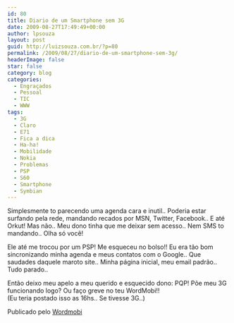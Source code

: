 ```yaml
---
id: 80
title: Diario de um Smartphone sem 3G
date: 2009-08-27T17:49:49+00:00
author: lpsouza
layout: post
guid: http://luizsouza.com.br/?p=80
permalink: /2009/08/27/diario-de-um-smartphone-sem-3g/
headerImage: false
star: false
category: blog
categories:
  - Engraçados
  - Pessoal
  - TIC
  - WWW
tags:
  - 3G
  - Claro
  - E71
  - Fica a dica
  - Ha-ha!
  - Mobilidade
  - Nokia
  - Problemas
  - PSP
  - S60
  - Smartphone
  - Symbian
---
```

Simplesmente to parecendo uma agenda cara e inutil.. Poderia estar surfando pela rede, mandando recados por MSN, Twitter, Facebook.. E até Orkut! Mas não.. Meu dono tinha que me deixar sem acesso.. Nem SMS to mandando.. Olha só você! 

Ele até me trocou por um PSP! Me esqueceu no bolso!! Eu era tão bom sincronizando minha agenda e meus contatos com o Google.. Que saudades daquele maroto site.. Minha página inicial, meu email padrão.. Tudo parado.. 

Então deixo meu apelo a meu querido e esquecido dono: PQP! Põe meu 3G funcionando logo? Ou faço greve no teu WordMobi!!    
(Eu teria postado isso as 16hs.. Se tivesse 3G..) 

Publicado pelo [Wordmobi](http://wordmobi.googlecode.com)